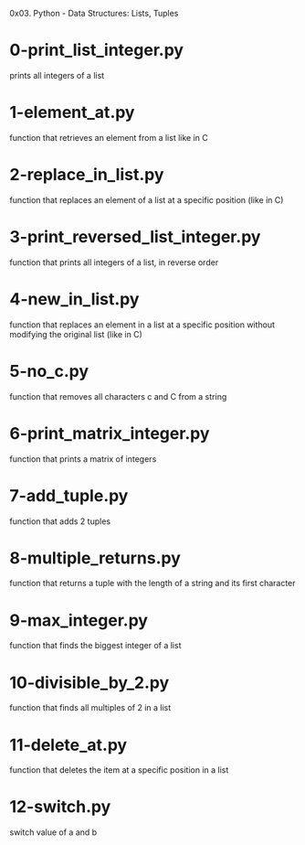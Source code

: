0x03. Python - Data Structures: Lists, Tuples

# 0-print_list_integer.py
prints all integers of a list

# 1-element_at.py
function that retrieves an element from a list like in C

# 2-replace_in_list.py
function that replaces an element of a list at a specific position (like in C)

# 3-print_reversed_list_integer.py
function that prints all integers of a list, in reverse order

# 4-new_in_list.py
function that replaces an element in a list at a specific position without modifying the original list (like in C)

# 5-no_c.py
function that removes all characters c and C from a string

# 6-print_matrix_integer.py
function that prints a matrix of integers

# 7-add_tuple.py
function that adds 2 tuples

# 8-multiple_returns.py
function that returns a tuple with the length of a string and its first character

# 9-max_integer.py
function that finds the biggest integer of a list

# 10-divisible_by_2.py
function that finds all multiples of 2 in a list

# 11-delete_at.py
function that deletes the item at a specific position in a list

# 12-switch.py
switch value of a and b
